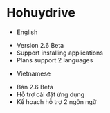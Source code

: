 # Hohuydrive

* English
- Version 2.6 Beta 
- Support installing applications
- Plans support 2 languages
* Vietnamese
- Bản 2.6 Beta
- Hỗ trợ cài đặt ứng dụng
- Kế hoạch hỗ trợ 2 ngôn ngữ
